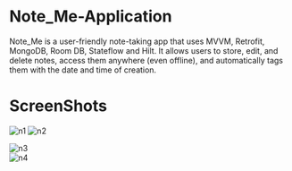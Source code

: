 # Note_Me-Application
Note_Me is a user-friendly note-taking app that uses MVVM, Retrofit, MongoDB, Room DB, Stateflow and Hilt. It allows users to store, edit, and delete notes, access them anywhere (even offline), and automatically tags them with the date and time of creation.


# ScreenShots


![n1](https://github.com/Ismail-AD/Note_Me-Application/assets/99780212/7a43de95-762c-4717-8715-e2f46cfd6147) 
![n2](https://github.com/Ismail-AD/Note_Me-Application/assets/99780212/5d8ceec2-437e-4ece-95d2-ed270f71d6bd)

![n3](https://github.com/Ismail-AD/Note_Me-Application/assets/99780212/dd6d020c-d42f-4e5a-a93e-ee387e7ade41)  
![n4](https://github.com/Ismail-AD/Note_Me-Application/assets/99780212/0a803806-12e0-4ed9-b428-68a10e6a3fa0)
